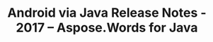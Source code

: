 ﻿---
title: Android via Java Release Notes - 2017 – Aspose.Words for Java
articleTitle: Android via Java Release Notes - 2017
linktitle: Android via Java Release Notes - 2017
description: "Android via Java Release Notes - 2017 – learn about the latest updates and fixes."
type: docs
weight: 40
url: /java/android-via-java-release-notes-2017/
---

